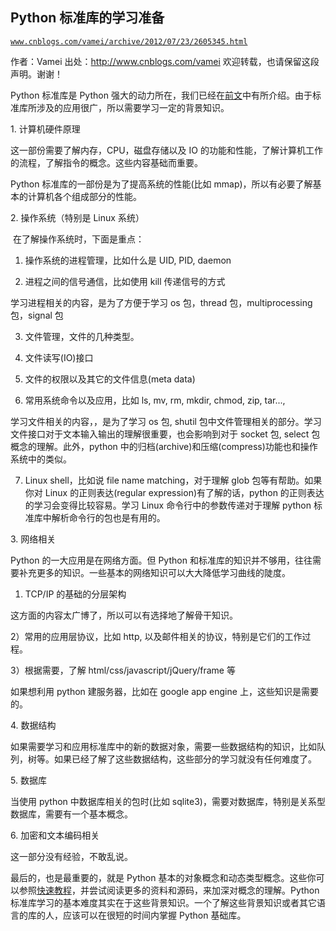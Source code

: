 ## Python 标准库的学习准备

[`www.cnblogs.com/vamei/archive/2012/07/23/2605345.html`](http://www.cnblogs.com/vamei/archive/2012/07/23/2605345.html)

作者：Vamei 出处：http://www.cnblogs.com/vamei 欢迎转载，也请保留这段声明。谢谢！

Python 标准库是 Python 强大的动力所在，我们已经在[前文](http://www.cnblogs.com/vamei/archive/2012/07/18/2597212.html)中有所介绍。由于标准库所涉及的应用很广，所以需要学习一定的背景知识。

1\. 计算机硬件原理

这一部份需要了解内存，CPU，磁盘存储以及 IO 的功能和性能，了解计算机工作的流程，了解指令的概念。这些内容基础而重要。

Python 标准库的一部份是为了提高系统的性能(比如 mmap)，所以有必要了解基本的计算机各个组成部分的性能。

2\. 操作系统（特别是 Linux 系统）

 在了解操作系统时，下面是重点：

1) 操作系统的进程管理，比如什么是 UID, PID, daemon

2) 进程之间的信号通信，比如使用 kill 传递信号的方式

学习进程相关的内容，是为了方便于学习 os 包，thread 包，multiprocessing 包，signal 包

3) 文件管理，文件的几种类型。

4) 文件读写(IO)接口

5) 文件的权限以及其它的文件信息(meta data)

6) 常用系统命令以及应用，比如 ls, mv, rm, mkdir, chmod, zip, tar..., 

学习文件相关的内容，，是为了学习 os 包, shutil 包中文件管理相关的部分。学习文件接口对于文本输入输出的理解很重要，也会影响到对于 socket 包, select 包概念的理解。此外，python 中的归档(archive)和压缩(compress)功能也和操作系统中的类似。

7) Linux shell，比如说 file name matching，对于理解 glob 包等有帮助。如果你对 Linux 的正则表达(regular expression)有了解的话，python 的正则表达的学习会变得比较容易。学习 Linux 命令行中的参数传递对于理解 python 标准库中解析命令行的包也是有用的。

3\. 网络相关

Python 的一大应用是在网络方面。但 Python 和标准库的知识并不够用，往往需要补充更多的知识。一些基本的网络知识可以大大降低学习曲线的陡度。

1) TCP/IP 的基础的分层架构

这方面的内容太广博了，所以可以有选择地了解骨干知识。

2）常用的应用层协议，比如 http, 以及邮件相关的协议，特别是它们的工作过程。

3）根据需要，了解 html/css/javascript/jQuery/frame 等

如果想利用 python 建服务器，比如在 google app engine 上，这些知识是需要的。

4\. 数据结构

如果需要学习和应用标准库中的新的数据对象，需要一些数据结构的知识，比如队列，树等。如果已经了解了这些数据结构，这些部分的学习就没有任何难度了。

5\. 数据库

当使用 python 中数据库相关的包时(比如 sqlite3)，需要对数据库，特别是关系型数据库，需要有一个基本概念。

6\. 加密和文本编码相关

这一部分没有经验，不敢乱说。

最后的，也是最重要的，就是 Python 基本的对象概念和动态类型概念。这些你可以参照[快速教程](http://www.cnblogs.com/vamei/tag/Python%E6%95%99%E7%A8%8B/)，并尝试阅读更多的资料和源码，来加深对概念的理解。Python 标准库学习的基本难度其实在于这些背景知识。一个了解这些背景知识或者其它语言的库的人，应该可以在很短的时间内掌握 Python 基础库。